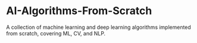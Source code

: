 # AI-Algorithms-From-Scratch
A collection of machine learning and deep learning algorithms implemented from scratch, covering ML, CV, and NLP.
